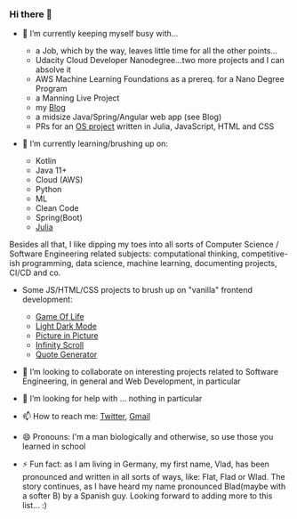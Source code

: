 ### Hi there 👋

- 🔭 I’m currently keeping myself busy with...
  - a Job, which by the way, leaves little time for all the other points...
  - Udacity Cloud Developer Nanodegree...two more projects and I can absolve it
  - AWS Machine Learning Foundations as a prereq. for a Nano Degree Program
  - a Manning Live Project
  - my [Blog](https://vladflore.tech/)
  - a midsize Java/Spring/Angular web app (see Blog)
  - PRs for an [OS project](https://github.com/fonsp/Pluto.jl) written in Julia, JavaScript, HTML and CSS

- 🌱 I’m currently learning/brushing up on:
  - Kotlin
  - Java 11+
  - Cloud (AWS)
  - Python
  - ML
  - Clean Code
  - Spring(Boot)
  - [Julia](https://julialang.org/)

Besides all that, I like dipping my toes into all sorts of Computer Science / Software Engineering related subjects: computational thinking, competitive-ish programming, data science, machine learning, documenting projects, CI/CD and co.

- Some JS/HTML/CSS projects to brush up on "vanilla" frontend development:
  - [Game Of Life](https://vladflore.github.io/game-of-life/)
  - [Light Dark Mode](https://vladflore.github.io/light-dark-mode/)
  - [Picture in Picture](https://vladflore.github.io/picture-in-picture/)
  - [Infinity Scroll](https://vladflore.github.io/infinity-scroll/)
  - [Quote Generator](https://vladflore.github.io/quote-generator/)

- 👯 I’m looking to collaborate on interesting projects related to Software Engineering, in general and Web Development, in particular

- 🤔 I’m looking for help with ... nothing in particular

- 📫 How to reach me: [Twitter](https://twitter.com/vlad_flore), [Gmail](mailto:flore.vlad@gmail.com)

- 😄 Pronouns: I'm a man biologically and otherwise, so use those you learned in school

- ⚡ Fun fact: as I am living in Germany, my first name, Vlad, has been pronounced and written in all sorts of ways, like: Flat, Flad or Wlad. The story continues, as I have heard my name pronounced Blad(maybe with a softer B) by a Spanish guy. Looking forward to adding more to this list... :)
